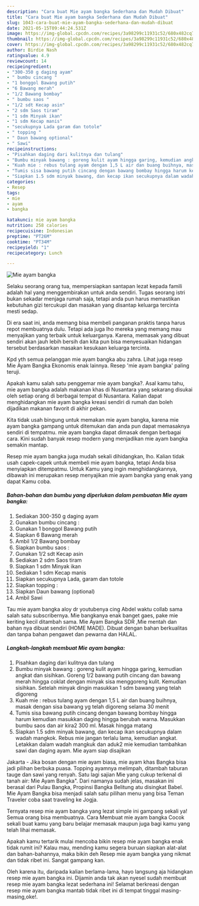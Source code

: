 ```yaml
---
description: "Cara buat Mie ayam bangka Sederhana dan Mudah Dibuat"
title: "Cara buat Mie ayam bangka Sederhana dan Mudah Dibuat"
slug: 1043-cara-buat-mie-ayam-bangka-sederhana-dan-mudah-dibuat
date: 2021-05-15T09:44:24.531Z
image: https://img-global.cpcdn.com/recipes/3a98299c11931c52/680x482cq70/mie-ayam-bangka-foto-resep-utama.jpg
thumbnail: https://img-global.cpcdn.com/recipes/3a98299c11931c52/680x482cq70/mie-ayam-bangka-foto-resep-utama.jpg
cover: https://img-global.cpcdn.com/recipes/3a98299c11931c52/680x482cq70/mie-ayam-bangka-foto-resep-utama.jpg
author: Birdie Nash
ratingvalue: 4.9
reviewcount: 14
recipeingredient:
- "300-350 g daging ayam"
- " bumbu cincang "
- "1 bonggol Bawang putih"
- "6 Bawang merah"
- "1/2 Bawang bombay"
- " bumbu saos "
- "1/2 sdt Kecap asin"
- "2 sdm Saos tiram"
- "1 sdm Minyak ikan"
- "1 sdm Kecap manis"
- "secukupnya Lada garam dan totole"
- " topping "
- " Daun bawang optional"
- " Sawi"
recipeinstructions:
- "Pisahkan daging dari kulitnya dan tulang"
- "Bumbu minyak bawang : goreng kulit ayam hingga garing, kemudian angkat dan sisihkan. Goreng 1/2 bawang putih cincang dan bawang merah hingga coklat dengan minyak sisa menggoreng kulit. Kemudian sisihkan. Setelah minyak dingin masukkan 1 sdm bawang yang telah digoreng"
- "Kuah mie : rebus tulang ayam dengan 1,5 L air dan buang buihnya, masak dengan sisa bawang yg telah digoreng selama 30 menit"
- "Tumis sisa bawang putih cincang dengan bawang bombay hingga harum kemudian masukkan daging hingga berubah warna. Masukkan bumbu saos dan air kira2 300 ml. Masak hingga matang"
- "Siapkan 1.5 sdm minyak bawang, dan kecap ikan secukupnya dalam wadah mangkok. Rebus mie jangan terlalu lama, kemudian angkat. Letakkan dalam wadah mangkuk dan aduk2 mie kemudian tambahkan sawi dan daging ayam. Mie ayam siap disajikan"
categories:
- Resep
tags:
- mie
- ayam
- bangka

katakunci: mie ayam bangka 
nutrition: 258 calories
recipecuisine: Indonesian
preptime: "PT26M"
cooktime: "PT34M"
recipeyield: "1"
recipecategory: Lunch

---
```



![Mie ayam bangka](https://img-global.cpcdn.com/recipes/3a98299c11931c52/680x482cq70/mie-ayam-bangka-foto-resep-utama.jpg)

Selaku seorang orang tua, mempersiapkan santapan lezat kepada famili adalah hal yang menggembirakan untuk anda sendiri. Tugas seorang istri bukan sekadar menjaga rumah saja, tetapi anda pun harus memastikan kebutuhan gizi tercukupi dan masakan yang disantap keluarga tercinta mesti sedap.

Di era  saat ini, anda memang bisa membeli panganan praktis tanpa harus repot membuatnya dulu. Tetapi ada juga lho mereka yang memang mau menyajikan yang terbaik untuk keluarganya. Karena, memasak yang dibuat sendiri akan jauh lebih bersih dan kita pun bisa menyesuaikan hidangan tersebut berdasarkan masakan kesukaan keluarga tercinta. 

Kpd yth semua pelanggan mie ayam bangka abu zahra. Lihat juga resep Mie Ayam Bangka Ekonomis enak lainnya. Resep &#39;mie ayam bangka&#39; paling teruji.

Apakah kamu salah satu penggemar mie ayam bangka?. Asal kamu tahu, mie ayam bangka adalah makanan khas di Nusantara yang sekarang disukai oleh setiap orang di berbagai tempat di Nusantara. Kalian dapat menghidangkan mie ayam bangka kreasi sendiri di rumah dan boleh dijadikan makanan favorit di akhir pekan.

Kita tidak usah bingung untuk memakan mie ayam bangka, karena mie ayam bangka gampang untuk ditemukan dan anda pun dapat memasaknya sendiri di tempatmu. mie ayam bangka dapat dimasak dengan berbagai cara. Kini sudah banyak resep modern yang menjadikan mie ayam bangka semakin mantap.

Resep mie ayam bangka juga mudah sekali dihidangkan, lho. Kalian tidak usah capek-capek untuk membeli mie ayam bangka, tetapi Anda bisa menyiapkan ditempatmu. Untuk Kamu yang ingin menghidangkannya, dibawah ini merupakan resep menyajikan mie ayam bangka yang enak yang dapat Kamu coba.

<!--inarticleads1-->

##### Bahan-bahan dan bumbu yang diperlukan dalam pembuatan Mie ayam bangka:

1. Sediakan 300-350 g daging ayam
1. Gunakan  bumbu cincang :
1. Gunakan 1 bonggol Bawang putih
1. Siapkan 6 Bawang merah
1. Ambil 1/2 Bawang bombay
1. Siapkan  bumbu saos :
1. Gunakan 1/2 sdt Kecap asin
1. Sediakan 2 sdm Saos tiram
1. Siapkan 1 sdm Minyak ikan
1. Sediakan 1 sdm Kecap manis
1. Siapkan secukupnya Lada, garam dan totole
1. Siapkan  topping :
1. Siapkan  Daun bawang (optional)
1. Ambil  Sawi


Tau mie ayam bangka aloy dr youtubenya cing Abdel waktu collab sama salah satu subscribernya. Mie bangkanya enak banget gaes, pake mie keriting kecil ditambah sama. Mie Ayam Bangka SDR ,Mie mentah dan bahan nya dibuat sendiri (HOME MADE). Dibuat dengan bahan berkualitas dan tanpa bahan pengawet dan pewarna dan HALAL. 

<!--inarticleads2-->

##### Langkah-langkah membuat Mie ayam bangka:

1. Pisahkan daging dari kulitnya dan tulang
1. Bumbu minyak bawang : goreng kulit ayam hingga garing, kemudian angkat dan sisihkan. Goreng 1/2 bawang putih cincang dan bawang merah hingga coklat dengan minyak sisa menggoreng kulit. Kemudian sisihkan. Setelah minyak dingin masukkan 1 sdm bawang yang telah digoreng
1. Kuah mie : rebus tulang ayam dengan 1,5 L air dan buang buihnya, masak dengan sisa bawang yg telah digoreng selama 30 menit
1. Tumis sisa bawang putih cincang dengan bawang bombay hingga harum kemudian masukkan daging hingga berubah warna. Masukkan bumbu saos dan air kira2 300 ml. Masak hingga matang
1. Siapkan 1.5 sdm minyak bawang, dan kecap ikan secukupnya dalam wadah mangkok. Rebus mie jangan terlalu lama, kemudian angkat. Letakkan dalam wadah mangkuk dan aduk2 mie kemudian tambahkan sawi dan daging ayam. Mie ayam siap disajikan


Jakarta - Jika bosan dengan mie ayam biasa, mie ayam khas Bangka bisa jadi pilihan berbuka puasa. Topping ayamnya melimpah, ditambah taburan tauge dan sawi yang renyah. Satu lagi sajian Mie yang cukup terkenal di tanah air: Mie Ayam Bangka&#34;. Dari namanya sudah jelas, masakan ini berasal dari Pulau Bangka, Propinsi Bangka Belitung atu disingkat Babel. Mie Ayam Bangka bisa menjadi salah satu pilihan menu yang bisa Teman Traveler coba saat traveling ke Jogja. 

Ternyata resep mie ayam bangka yang lezat simple ini gampang sekali ya! Semua orang bisa membuatnya. Cara Membuat mie ayam bangka Cocok sekali buat kamu yang baru belajar memasak maupun juga bagi kamu yang telah lihai memasak.

Apakah kamu tertarik mulai mencoba bikin resep mie ayam bangka enak tidak rumit ini? Kalau mau, mending kamu segera buruan siapkan alat-alat dan bahan-bahannya, maka bikin deh Resep mie ayam bangka yang nikmat dan tidak ribet ini. Sangat gampang kan. 

Oleh karena itu, daripada kalian berlama-lama, hayo langsung aja hidangkan resep mie ayam bangka ini. Dijamin anda tak akan nyesel sudah membuat resep mie ayam bangka lezat sederhana ini! Selamat berkreasi dengan resep mie ayam bangka mantab tidak ribet ini di tempat tinggal masing-masing,oke!.

